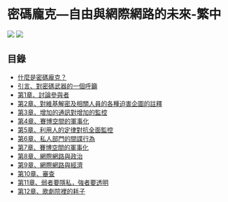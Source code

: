 # 密碼龐克—自由與網際網路的未來-繁中
![](https://img.shields.io/badge/%E4%BD%9C%E8%80%85-%E6%9C%B1%E5%88%A9%E5%AE%89%C2%B7%E9%98%BF%E6%A1%91%E5%A5%87-orange.svg)
![](https://img.shields.io/badge/%E7%B0%A1%E4%B8%AD%E7%BF%BB%E8%AD%AF-Gavroche%20-lightgrey.svg)


## 目錄

* [什麼是密碼龐克？](什麼是密碼朋克？.md)    
* [引言、對密碼武器的一個呼籲](引言、對密碼武器的一個呼籲.md)    
* [第1章、討論參與者](第1章.md)    
* [第2章、對維基解密及相關人員的各種迫害企圖的註釋](第2章.md)    
* [第3章、增加的通訊對增加的監控](第3章.md)    
* [第4章、賽博空間的軍事化](第4章.md)    
* [第5章、利用人的定律對抗全面監控](第5章.md)    
* [第6章、私人部門的間諜行為](第6章.md)    
* [第7章、賽博空間的軍事化](第7章.md)    
* [第8章、網際網路與政治](第8章.md)    
* [第9章、網際網路與經濟](第9章.md)    
* [第10章、審查](第10章.md)    
* [第11章、弱者要隱私，強者要透明](第11章.md)    
* [第12章、歌劇院裡的耗子](第12章.md)    